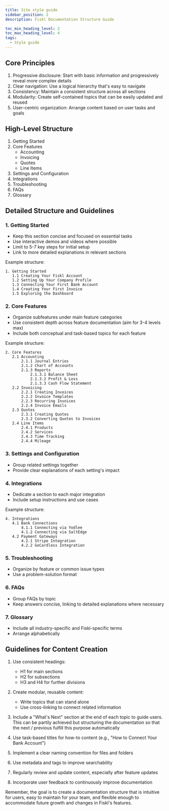 ```yaml
---
title: Site style guide
sidebar_position: 2
description: Fiskl Documentation Structure Guide

toc_min_heading_level: 2
toc_max_heading_level: 4
tags:
  - Style guide
---
```


## Core Principles

1. Progressive disclosure: Start with basic information and progressively reveal more complex details
2. Clear navigation: Use a logical hierarchy that's easy to navigate
3. Consistency: Maintain a consistent structure across all sections
4. Modularity: Create self-contained topics that can be easily updated and reused
5. User-centric organization: Arrange content based on user tasks and goals

## High-Level Structure

1. Getting Started
2. Core Features
   - Accounting
   - Invoicing
   - Quotes
   - Line Items
3. Settings and Configuration
4. Integrations
5. Troubleshooting
6. FAQs
7. Glossary

## Detailed Structure and Guidelines

### 1. Getting Started

- Keep this section concise and focused on essential tasks
- Use interactive demos and videos where possible
- Limit to 5-7 key steps for initial setup
- Link to more detailed explanations in relevant sections

Example structure:

```
1. Getting Started
   1.1 Creating Your Fiskl Account
   1.2 Setting Up Your Company Profile
   1.3 Connecting Your First Bank Account
   1.4 Creating Your First Invoice
   1.5 Exploring the Dashboard
```

### 2. Core Features

- Organize subfeatures under main feature categories
- Use consistent depth across feature documentation (aim for 3-4 levels max)
- Include both conceptual and task-based topics for each feature

Example structure:

```
2. Core Features
   2.1 Accounting
       2.1.1 Journal Entries
       2.1.2 Chart of Accounts
       2.1.3 Reports
           2.1.3.1 Balance Sheet
           2.1.3.2 Profit & Loss
           2.1.3.3 Cash Flow Statement
   2.2 Invoicing
       2.2.1 Creating Invoices
       2.2.2 Invoice Templates
       2.2.3 Recurring Invoices
       2.2.4 Invoice Emails
   2.3 Quotes
       2.3.1 Creating Quotes
       2.3.2 Converting Quotes to Invoices
   2.4 Line Items
       2.4.1 Products
       2.4.2 Services
       2.4.3 Time Tracking
       2.4.4 Mileage
```

### 3. Settings and Configuration

- Group related settings together
- Provide clear explanations of each setting's impact

### 4. Integrations

- Dedicate a section to each major integration
- Include setup instructions and use cases

Example structure:

```
4. Integrations
   4.1 Bank Connections
       4.1.1 Connecting via Yodlee
       4.1.2 Connecting via SaltEdge
   4.2 Payment Gateways
       4.2.1 Stripe Integration
       4.2.2 GoCardless Integration
```

### 5. Troubleshooting

- Organize by feature or common issue types
- Use a problem-solution format

### 6. FAQs

- Group FAQs by topic
- Keep answers concise, linking to detailed explanations where necessary

### 7. Glossary

- Include all industry-specific and Fiskl-specific terms
- Arrange alphabetically

## Guidelines for Content Creation

1. Use consistent headings:
   - H1 for main sections
   - H2 for subsections
   - H3 and H4 for further divisions

2. Create modular, reusable content:
   - Write topics that can stand alone
   - Use cross-linking to connect related information

3. Include a "What's Next" section at the end of each topic to guide users. This can be partily achieved but structuring the documentation so that the next / previous fulfill this purpose automatically

4. Use task-based titles for how-to content (e.g., "How to Connect Your Bank Account")

5. Implement a clear naming convention for files and folders

6. Use metadata and tags to improve searchability

7. Regularly review and update content, especially after feature updates

8. Incorporate user feedback to continuously improve documentation

Remember, the goal is to create a documentation structure that is intuitive for users, easy to maintain for your team, and flexible enough to accommodate future growth and changes in Fiskl's features.
